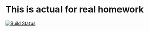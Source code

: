# This is actual for real homework

[![Build Status](https://travis-ci.com/Descalon/mse_devops.svg?branch=main)](https://travis-ci.com/Descalon/mse_devops)
